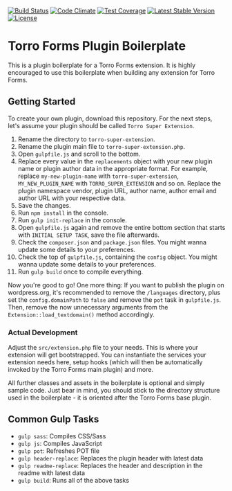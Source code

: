 [![Build Status](https://api.travis-ci.org/awsmug/torro-forms-plugin-boilerplate.png?branch=master)](https://travis-ci.org/awsmug/torro-forms-plugin-boilerplate)
[![Code Climate](https://codeclimate.com/github/awsmug/torro-forms-plugin-boilerplate/badges/gpa.svg)](https://codeclimate.com/github/awsmug/torro-forms-plugin-boilerplate)
[![Test Coverage](https://codeclimate.com/github/awsmug/torro-forms-plugin-boilerplate/badges/coverage.svg)](https://codeclimate.com/github/awsmug/torro-forms-plugin-boilerplate/coverage)
[![Latest Stable Version](https://poser.pugx.org/awsmug/torro-forms-plugin-boilerplate/version)](https://packagist.org/packages/awsmug/torro-forms-plugin-boilerplate)
[![License](https://poser.pugx.org/awsmug/torro-forms-plugin-boilerplate/license)](https://packagist.org/packages/awsmug/torro-forms-plugin-boilerplate)

# Torro Forms Plugin Boilerplate

This is a plugin boilerplate for a Torro Forms extension. It is highly encouraged to use this boilerplate when building any extension for Torro Forms.

## Getting Started

To create your own plugin, download this repository. For the next steps, let's assume your plugin should be called `Torro Super Extension`.

1. Rename the directory to `torro-super-extension`.
2. Rename the plugin main file to `torro-super-extension.php`.
2. Open `gulpfile.js` and scroll to the bottom.
3. Replace every value in the `replacements` object with your new plugin name or plugin author data in the appropriate format. For example, replace `my-new-plugin-name` with `torro-super-extension`, `MY_NEW_PLUGIN_NAME` with `TORRO_SUPER_EXTENSION` and so on. Replace the plugin namespace vendor, plugin URL, author name, author email and author URL with your respective data.
4. Save the changes.
5. Run `npm install` in the console.
6. Run `gulp init-replace` in the console.
7. Open `gulpfile.js` again and remove the entire bottom section that starts with `INITIAL SETUP TASK`, save the file afterwards.
8. Check the `composer.json` and `package.json` files. You might wanna update some details to your preferences.
9. Check the top of `gulpfile.js`, containing the `config` object. You might wanna update some details to your preferences.
10. Run `gulp build` once to compile everything.

Now you're good to go! One more thing: If you want to publish the plugin on wordpress.org, it's recommended to remove the `/languages` directory, plus set the `config.domainPath` to `false` and remove the `pot` task in `gulpfile.js`. Then, remove the now unnecessary arguments from the `Extension::load_textdomain()` method accordingly.

### Actual Development

Adjust the `src/extension.php` file to your needs. This is where your extension will get bootstrapped. You can instantiate the services your extension needs here, setup hooks (which will then be automatically invoked by the Torro Forms main plugin) and more.

All further classes and assets in the boilerplate is optional and simply sample code. Just bear in mind, you should stick to the directory structure used in the boilerplate - it is oriented after the Torro Forms base plugin.

## Common Gulp Tasks

* `gulp sass`: Compiles CSS/Sass
* `gulp js`: Compiles JavaScript
* `gulp pot`: Refreshes POT file
* `gulp header-replace`: Replaces the plugin header with latest data
* `gulp readme-replace`: Replaces the header and description in the readme with latest data
* `gulp build`: Runs all of the above tasks
